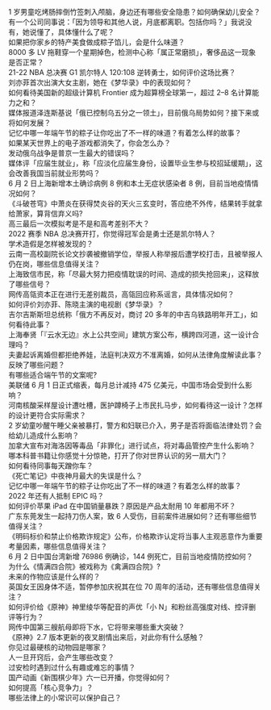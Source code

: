 1 岁男童吃烤肠摔倒竹签刺入颅脑，身边还有哪些安全隐患？如何确保幼儿安全？  
有一个公司同事说：「因为领导和其他人说，月底都离职。包括你吗？」我说没有，她说懂了，具体懂什么了呢？  
如果把你家乡的特产美食做成粽子馅儿，会是什么味道？  
8000 多 LV 拖鞋穿一个星期掉色，检测中心称「属正常磨损」，奢侈品这一现象是否正常？  
21-22 NBA 总决赛 G1 凯尔特人 120:108 逆转勇士，如何评价这场比赛？  
刘亦菲首次出演大女主剧，她在《梦华录》中的表现如何？  
如何看待美国新的超级计算机 Frontier 成为超算榜全球第一，超过 2–8 名计算能力之和？  
媒体报道泽连斯基说「俄已控制乌五分之一领土」，目前俄乌局势如何？接下来或将如何发展？  
记忆中哪一年端午节的粽子让你吃出了不一样的味道？有着怎么样的故事？  
如果某天世界上的电子游戏都消失了，你会怎么办？  
发动俄乌战争是普京一生最大的错误吗？  
媒体评「应届生就业」，称「应淡化应届生身份，设置毕业生参与校招延缓期」，这会改善我国当前就业形势吗？  
6 月 2 日上海新增本土确诊病例 8 例和本土无症状感染者 8 例，目前当地疫情情况如何？  
《斗破苍穹》中萧炎在获得焚炎谷的天火三玄变时，答应绝不外传，结果转手就拿给萧家，算背信弃义吗?  
高三最后一次模拟考是不是和高考差别不大？  
2022 赛季 NBA 总决赛开打，你觉得冠军会是勇士还是凯尔特人？  
学术造假是怎样被发现的？  
云南一高校副院长论文抄袭被撤销学位，举报人称举报后遭学校打击，且被举报人仍在岗，哪些信息值得关注？  
上海致信市民，称「尽最大努力把疫情耽误的时间、造成的损失抢回来」，这释放了哪些信号？  
网传高瓴资本正在进行无差别裁员，高瓴回应称系谣言，具体情况如何？  
如何评价刘亦菲、陈晓主演的电视剧《梦华录》？  
吉尔吉斯斯坦总统称「俄方不再反对，商讨 20 多年的中吉乌铁路明年开工」，如何看待此事？  
上海奉贤「『云水无边』水上公共空间」建筑方案公布，横跨四河道，这一设计合理吗？  
夫妻起诉离婚但都拒绝养娃，法庭判决双方不准离婚，如何从法律角度解读此事？反映了哪些问题？  
有哪些适合端午节的文案呢?  
美联储 6 月 1 日正式缩表，每月总计减持 475 亿美元，中国市场会受到什么影响？  
河南核酸采样屋设计遭吐槽，医护蹲椅子上市民扎马步，如何看待这一设计？怎样的设计更符合实际需求？  
2 岁幼童吵醒午睡父亲被暴打，警方和妇联已介入，男子是否将面临法律处罚？会给幼儿造成什么影响？  
加拿大宣布对海洛因等毒品「非罪化」进行试点，将对毒品管控产生什么影响？  
哪本科普书籍让你感觉十分惊艳，打开了你对世界认识的另一扇大门？  
如何看待同事每天蹭你车？  
《死亡笔记》中夜神月最大的失误是什么？  
记忆中哪一年端午节的粽子让你吃出了不一样的味道？有着怎么样的故事？  
2022 年还有人抵制 EPIC 吗？  
如何评价苹果 iPad 在中国销量暴跌？原因是产品太耐用 10 年都用不坏？  
广东东莞发生一起持刀伤人案，致 6 人受伤，目前案件进展如何？还有哪些细节值得关注？  
《明码标价和禁止价格欺诈规定》公布，价格欺诈认定将当事人主观恶意作为重要考量因素，哪些信息值得关注？  
6 月 2 日中国台湾新增 76986 例确诊，144 例死亡，目前当地疫情防控如何？  
为什么《情满四合院》被戏称为《禽满四合院》?  
未来的作物应该是什么样的？  
英国女王因身体不适，暂停参加庆祝其在位 70 周年的活动，还有哪些信息值得关注？  
如何评价给《原神》神里绫华等配音的声优「小 N」和粉丝高强度对线、控评删评等行为？  
网传中国第三艘航母即将下水，它将带来哪些重大突破？  
《原神》2.7 版本更新的夜叉剧情出来后，对此你有什么感触？  
你见过最硬核的动物园是哪家？  
人一旦开窍后，会产生哪些改变？  
过安检时遇到过什么有趣或难忘的事情？  
国产动画《新围棋少年》六一已开播，你觉得如何？  
如何提高「核心竞争力」？  
哪些法律上的小常识可以保护自己？  
